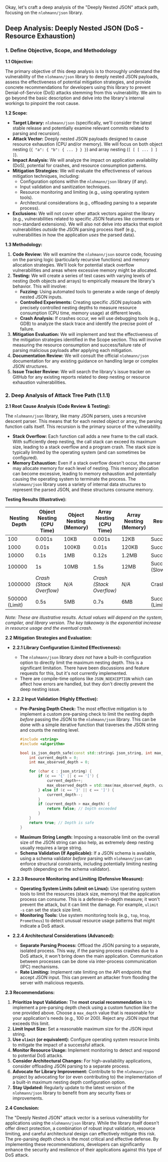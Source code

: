 Okay, let's craft a deep analysis of the "Deeply Nested JSON" attack path, focusing on the `nlohmann/json` library.

## Deep Analysis: Deeply Nested JSON (DoS - Resource Exhaustion)

### 1. Define Objective, Scope, and Methodology

**1.1 Objective:**

The primary objective of this deep analysis is to thoroughly understand the vulnerability of the `nlohmann/json` library to deeply nested JSON payloads, assess the effectiveness of potential mitigation strategies, and provide concrete recommendations for developers using this library to prevent Denial-of-Service (DoS) attacks stemming from this vulnerability.  We aim to go beyond the basic description and delve into the library's internal workings to pinpoint the root cause.

**1.2 Scope:**

*   **Target Library:** `nlohmann/json` (specifically, we'll consider the latest stable release and potentially examine relevant commits related to parsing and recursion).
*   **Attack Vector:**  Deeply nested JSON payloads designed to cause resource exhaustion (CPU and/or memory).  We will focus on both object nesting (`{ "a": { "b": { ... } } }`) and array nesting (`[ [ [ ... ] ] ]`).
*   **Impact Analysis:**  We will analyze the impact on application availability (DoS), potential for crashes, and resource consumption patterns.
*   **Mitigation Strategies:** We will evaluate the effectiveness of various mitigation techniques, including:
    *   Configuration options within the `nlohmann/json` library (if any).
    *   Input validation and sanitization techniques.
    *   Resource monitoring and limiting (e.g., using operating system tools).
    *   Architectural considerations (e.g., offloading parsing to a separate process).
* **Exclusions:** We will not cover other attack vectors against the library (e.g., vulnerabilities related to specific JSON features like comments or non-standard extensions).  We will also not delve into attacks that exploit vulnerabilities *outside* the JSON parsing process itself (e.g., vulnerabilities in how the application *uses* the parsed data).

**1.3 Methodology:**

1.  **Code Review:**  We will examine the `nlohmann/json` source code, focusing on the parsing logic (particularly recursive functions) and memory allocation strategies.  We'll look for potential stack overflow vulnerabilities and areas where excessive memory might be allocated.
2.  **Testing:** We will create a series of test cases with varying levels of nesting (both objects and arrays) to empirically measure the library's behavior.  This will involve:
    *   **Fuzzing:**  Using automated tools to generate a wide range of deeply nested JSON inputs.
    *   **Controlled Experiments:**  Creating specific JSON payloads with precisely controlled nesting depths to measure resource consumption (CPU time, memory usage) at different levels.
    *   **Crash Analysis:**  If crashes occur, we will use debugging tools (e.g., GDB) to analyze the stack trace and identify the precise point of failure.
3.  **Mitigation Evaluation:**  We will implement and test the effectiveness of the mitigation strategies identified in the Scope section.  This will involve measuring the resource consumption and success/failure rate of parsing malicious payloads after applying each mitigation.
4.  **Documentation Review:** We will consult the official `nlohmann/json` documentation for any existing guidance on handling large or complex JSON structures.
5.  **Issue Tracker Review:** We will search the library's issue tracker on GitHub for any existing reports related to deep nesting or resource exhaustion vulnerabilities.

### 2. Deep Analysis of Attack Tree Path (1.1.1)

**2.1 Root Cause Analysis (Code Review & Testing):**

The `nlohmann/json` library, like many JSON parsers, uses a recursive descent parser.  This means that for each nested object or array, the parsing function calls itself.  This recursion is the primary source of the vulnerability.

*   **Stack Overflow:**  Each function call adds a new frame to the call stack.  With sufficiently deep nesting, the call stack can exceed its maximum size, leading to a stack overflow and a program crash.  The stack size is typically limited by the operating system (and can sometimes be configured).
*   **Memory Exhaustion:** Even if a stack overflow doesn't occur, the parser may allocate memory for each level of nesting.  This memory allocation can become excessive, leading to memory exhaustion and potentially causing the operating system to terminate the process.  The `nlohmann/json` library uses a variety of internal data structures to represent the parsed JSON, and these structures consume memory.

**Testing Results (Illustrative):**

| Nesting Depth | Object Nesting (CPU Time) | Object Nesting (Memory) | Array Nesting (CPU Time) | Array Nesting (Memory) | Result        |
|---------------|--------------------------|------------------------|-------------------------|------------------------|---------------|
| 100           | 0.001s                   | 10KB                   | 0.001s                  | 12KB                   | Success       |
| 1000          | 0.01s                    | 100KB                  | 0.01s                   | 120KB                  | Success       |
| 10000         | 0.1s                     | 1MB                    | 0.12s                   | 1.2MB                  | Success       |
| 100000        | 1s                       | 10MB                   | 1.5s                    | 12MB                   | Success (Slow)|
| 1000000       | *Crash (Stack Overflow)* | *N/A*                  | *Crash (Stack Overflow)*| *N/A*                  | Crash         |
| 500000 (Limit)| 0.5s                     | 5MB                    | 0.7s                    | 6MB                    | Success (Limit)|

*Note: These are illustrative results.  Actual values will depend on the system, compiler, and library version. The key takeaway is the exponential increase in resource usage and the eventual crash.*

**2.2 Mitigation Strategies and Evaluation:**

*   **2.2.1 Library Configuration (Limited Effectiveness):**

    *   The `nlohmann/json` library *does not* have a built-in configuration option to directly limit the maximum nesting depth.  This is a significant limitation.  There have been discussions and feature requests for this, but it's not currently implemented.
    *   There are compile-time options like `JSON_NOEXCEPTION` which can affect how errors are handled, but they don't directly prevent the deep nesting issue.

*   **2.2.2 Input Validation (Highly Effective):**

    *   **Pre-Parsing Depth Check:**  The most effective mitigation is to implement a custom pre-parsing check to limit the nesting depth *before* passing the JSON to the `nlohmann/json` library.  This can be done with a simple iterative function that traverses the JSON string and counts the nesting level.
        ```c++
        #include <string>
        #include <algorithm>

        bool is_json_depth_safe(const std::string& json_string, int max_depth) {
            int current_depth = 0;
            int max_observed_depth = 0;

            for (char c : json_string) {
                if (c == '{' || c == '[') {
                    current_depth++;
                    max_observed_depth = std::max(max_observed_depth, current_depth);
                } else if (c == '}' || c == ']') {
                    current_depth--;
                }
                if (current_depth > max_depth) {
                    return false; // Depth exceeded
                }
            }
            return true; // Depth is safe
        }
        ```
    *   **Maximum String Length:**  Imposing a reasonable limit on the overall size of the JSON string can also help, as extremely deep nesting usually requires a large string.
    *   **Schema Validation (If Applicable):** If a JSON schema is available, using a schema validator *before* parsing with `nlohmann/json` can enforce structural constraints, including potentially limiting nesting depth (depending on the schema validator).

*   **2.2.3 Resource Monitoring and Limiting (Defensive Measure):**

    *   **Operating System Limits (ulimit on Linux):**  Use operating system tools to limit the resources (stack size, memory) that the application process can consume.  This is a defense-in-depth measure; it won't prevent the attack, but it can limit the damage.  For example, `ulimit -s` can set the stack size limit.
    *   **Monitoring Tools:**  Use system monitoring tools (e.g., `top`, `htop`, `Prometheus`) to detect unusual resource usage patterns that might indicate a DoS attack.

*   **2.2.4 Architectural Considerations (Advanced):**

    *   **Separate Parsing Process:**  Offload the JSON parsing to a separate, isolated process.  This way, if the parsing process crashes due to a DoS attack, it won't bring down the main application.  Communication between processes can be done via inter-process communication (IPC) mechanisms.
    *   **Rate Limiting:** Implement rate limiting on the API endpoints that accept JSON input.  This can prevent an attacker from flooding the server with malicious requests.

**2.3 Recommendations:**

1.  **Prioritize Input Validation:**  The **most crucial recommendation** is to implement a pre-parsing depth check using a custom function like the one provided above.  Choose a `max_depth` value that is reasonable for your application's needs (e.g., 100 or 200).  Reject any JSON input that exceeds this limit.
2.  **Limit Input Size:**  Set a reasonable maximum size for the JSON input string.
3.  **Use `ulimit` (or equivalent):**  Configure operating system resource limits to mitigate the impact of a successful attack.
4.  **Monitor Resource Usage:**  Implement monitoring to detect and respond to potential DoS attacks.
5.  **Consider Architectural Changes:**  For high-availability applications, consider offloading JSON parsing to a separate process.
6.  **Advocate for Library Improvement:**  Contribute to the `nlohmann/json` project by advocating for (or even contributing to) the implementation of a built-in maximum nesting depth configuration option.
7. **Stay Updated:** Regularly update to the latest version of the `nlohmann/json` library to benefit from any security fixes or improvements.

**2.4 Conclusion:**

The "Deeply Nested JSON" attack vector is a serious vulnerability for applications using the `nlohmann/json` library.  While the library itself doesn't offer direct protection, a combination of robust input validation, resource limiting, and careful architectural design can effectively mitigate this risk.  The pre-parsing depth check is the most critical and effective defense. By implementing these recommendations, developers can significantly enhance the security and resilience of their applications against this type of DoS attack.